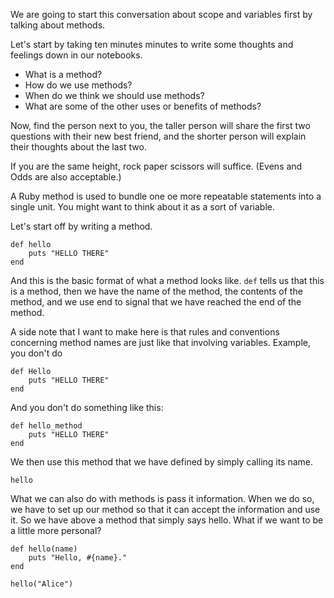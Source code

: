 We are going to start this conversation about scope and variables first by talking about methods.

Let's start by taking ten minutes minutes to write some thoughts and feelings down in our notebooks.

* What is a method?
* How do we use methods?
* When do we think we should use methods?
* What are some of the other uses or benefits of methods?

Now, find the person next to you, the taller person will share the first two questions with their new best friend, and the shorter person will explain their thoughts about the last two.

If you are the same height, rock paper scissors will suffice. (Evens and Odds are also acceptable.)

A Ruby method is used to bundle one oe more repeatable statements into a single unit. You might want to think about it as a sort of variable.

Let's start off by writing a method.

```
def hello
	puts "HELLO THERE"
end
```

And this is the basic format of what a method looks like. `def` tells us that this is a method, then we have the name of the method, the contents of the method, and we use end to signal that we have reached the end of the method.

A side note that I want to make here is that rules and conventions concerning method names are just like that involving variables. Example, you don't do

```
def Hello
	puts "HELLO THERE"
end
```

And you don't do something like this:

```
def hello_method
	puts "HELLO THERE"
end
```

We then use this method that we have defined by simply calling its name.

```
hello
```

What we can also do with methods is pass it information. When we do so, we have to set up our method so that it can accept the information and use it. So we have above a method that simply says hello. What if we want to be a little more personal?

```
def hello(name)
	puts "Hello, #{name}."
end

hello("Alice")
```



